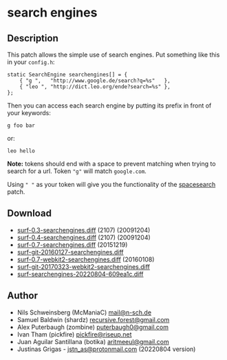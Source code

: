 search engines
==============

Description
-----------

This patch allows the simple use of search engines. Put something
like this in your `config.h`:

	static SearchEngine searchengines[] = {
		{ "g ",   "http://www.google.de/search?q=%s"   },
		{ "leo ", "http://dict.leo.org/ende?search=%s" },
	};

Then you can access each search engine by putting its prefix in front of your 
keywords:

	g foo bar

or:

	leo hello

**Note:** tokens should end with a space to prevent matching when trying to
search for a url. Token `"g"` will match `google.com`.

Using `" "` as your token will give you the functionality of the
[spacesearch](https://surf.suckless.org/patches/spacesearch/) patch.

Download
--------

* [surf-0.3-searchengines.diff](surf-0.3-searchengines.diff) (2107) (20091204)
* [surf-0.4-searchengines.diff](surf-0.4-searchengines.diff) (2107) (20091204)
* [surf-0.7-searchengines.diff](surf-0.7-searchengines.diff) (20151219)
* [surf-git-20160127-searchengines.diff](surf-git-20160127-searchengines.diff)
* [surf-0.7-webkit2-searchengines.diff](surf-0.7-webkit2-searchengines.diff) (20160108)
* [surf-git-20170323-webkit2-searchengines.diff](surf-git-20170323-webkit2-searchengines.diff)
* [surf-searchengines-20220804-609ea1c.diff](surf-searchengines-20220804-609ea1c.diff)

Author
------

* Nils Schweinsberg (McManiaC) <mail@n-sch.de>
* Samuel Baldwin (shardz) <recursive.forest@gmail.com>
* Alex Puterbaugh (zombine) <puterbaugh0@gmail.com>
* Ivan Tham (pickfire) <pickfire@riseup.net>
* Juan Aguilar Santillana (botika) <aritmeeul@gmail.com>
* Justinas Grigas - <jstn_as@protonmail.com> (20220804 version)
